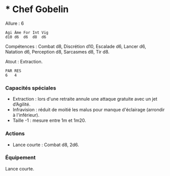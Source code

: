 # * Chef Gobelin

Allure : 6

	Agi	Âme	For	Int	Vig
	d10	d6	d6	d8	d6

Compétences : Combat d8, Discrétion d10, Escalade d6, Lancer d6, Natation d6, Perception d8, Sarcasmes d8, Tir d8.

Atout : Extraction.

	PAR	RES
	6	4

### Capacités spéciales
- Extraction : lors d'une retraite annule une attaque gratuite avec un jet d’Agilité.
- Infravision : réduit de moitié les malus pour manque d'éclairage (arrondir à l'inférieur).
- Taille -1 : mesure entre 1m et 1m20.

### Actions
- Lance courte : Combat d8, 2d6.

### Équipement
Lance courte.


